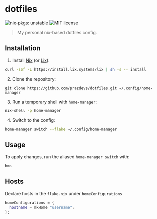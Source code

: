 # dotfiles

![nix-pkgs: unstable][nix-pkgs-src]
![MIT license][license-src]

> My personal nix-based dotfiles config.

## Installation

1. Install [Nix](https://nixos.org) (or [Lix](https://lix.systems)):

```sh
curl -sSf -L https://install.lix.systems/lix | sh -s -- install
```

2. Clone the repository:

```
git clone https://github.com/prazdevs/dotfiles.git ~/.config/home-manager
```

3. Run a temporary shell with `home-manager`:

```sh
nix-shell -p home-manager
```

4. Switch to the config:

```sh
home-manager switch --flake ~/.config/home-manager
```

## Usage

To apply changes, run the aliased `home-manager switch` with:

```sh
hms
```

## Hosts

Declare hosts in the `flake.nix` under `homeConfigurations`

```nix
homeConfigurations = {
  hostname = mkHome "username";
};

```

[nix-pkgs-src]: https://img.shields.io/badge/unstable-89dceb?style=flat-square&logo=nixos&logoColor=89dceb&label=nix-pkgs&labelColor=313244
[license-src]: https://img.shields.io/badge/MIT-89dceb?style=flat-square&logoColor=89dceb&label=license&labelColor=313244

